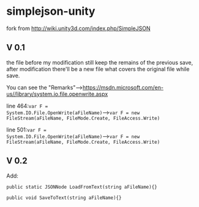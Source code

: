 # simplejson-unity
fork from http://wiki.unity3d.com/index.php/SimpleJSON
## V 0.1
the file before my modification still keep the remains of the previous save, after modification there'll be a new file what covers the original file while save.

You can see the "Remarks"-->https://msdn.microsoft.com/en-us//library/system.io.file.openwrite.aspx

line 464:<code>var F = System.IO.File.OpenWrite(aFileName)</code>--><code>var F = new FileStream(aFileName, FileMode.Create, FileAccess.Write)</code>

line 501:<code>var F = System.IO.File.OpenWrite(aFileName)</code>--><code>var F = new FileStream(aFileName, FileMode.Create, FileAccess.Write)</code>


## V 0.2
Add:

    public static JSONNode LoadFromText(string aFileName){}
    
    public void SaveToText(string aFileName){}
